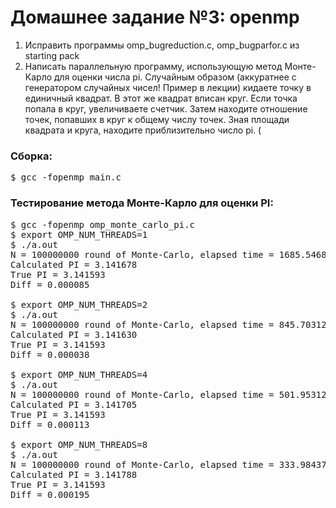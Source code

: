 # Домашнее задание №3: openmp

1. Исправить программы omp_bugreduction.c, omp_bugparfor.c из starting pack
2.  Написать параллельную программу, использующую метод Монте-Карло для оценки числа pi. Случайным образом (аккуратнее с генератором случайных чисел! Пример в лекции) кидаете точку в единичный квадрат. В этот же квадрат вписан круг. Если точка попала в круг, увеличиваете счетчик. Затем находите отношение точек, попавших в круг к общему числу точек. Зная площади квадрата и круга, находите приблизительно число pi. (

### Сборка:
<pre>
$ gcc -fopenmp main.c
</pre>

### Тестирование метода Монте-Карло для оценки PI:
<pre>
$ gcc -fopenmp omp_monte_carlo_pi.c
$ export OMP_NUM_THREADS=1
$ ./a.out
N = 100000000 round of Monte-Carlo, elapsed time = 1685.546875 ms
Calculated PI = 3.141678
True PI = 3.141593
Diff = 0.000085

$ export OMP_NUM_THREADS=2
$ ./a.out
N = 100000000 round of Monte-Carlo, elapsed time = 845.703125 ms
Calculated PI = 3.141630
True PI = 3.141593
Diff = 0.000038

$ export OMP_NUM_THREADS=4
$ ./a.out
N = 100000000 round of Monte-Carlo, elapsed time = 501.953125 ms
Calculated PI = 3.141705
True PI = 3.141593
Diff = 0.000113

$ export OMP_NUM_THREADS=8
$ ./a.out
N = 100000000 round of Monte-Carlo, elapsed time = 333.984375 ms
Calculated PI = 3.141788
True PI = 3.141593
Diff = 0.000195
</pre>
